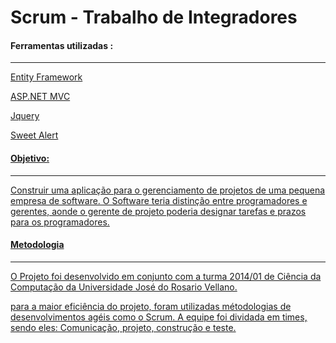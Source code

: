 # Scrum - Trabalho de Integradores

<h4><b>Ferramentas utilizadas :</b></h3>
<hr>
<p><a href="https://msdn.microsoft.com/ptbr/library/dn630213.aspx">Entity Framework</p>
<p><a href="https://www.asp.net/mvc">ASP.NET MVC</p>
<p><a href="https://jquery.com/">Jquery</p>
<p><a href="Sweet Alert">Sweet Alert</p>

<h4><b> Objetivo:</b></h4>
<hr>

<p>Construir uma aplicação para o gerenciamento de projetos de uma pequena empresa de software. O Software teria distinção entre programadores e gerentes, aonde o gerente de projeto poderia designar tarefas e prazos para os programadores.</p>

<h4><b>Metodologia</b></h4>
<hr>
<p>O  Projeto foi desenvolvido em conjunto com a turma 2014/01 de Ciência da Computação da Universidade José do Rosario Vellano.
<p>para a maior eficiência do projeto, foram utilizadas  métodologias de desenvolvimentos agéis como o Scrum. A equipe foi dividada em times, sendo eles: Comunicação, projeto, construção e teste.
